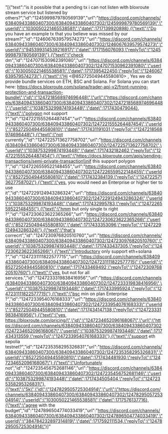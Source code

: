 "[{\"text\":\"is it possible that a pending tx i can not listen with bloxroute stream service but listened by others?\",\"id\":\"1245999879780569139\",\"url\":\"https://discord.com/channels/638409433860407300/638409433860407302/1245999879780569139\",\"userId\":\"1030050221465538581\",\"date\":1717139920898},{\"text\":\"Do you have an example tx that you believe was missed by our stream?\",\"id\":\"1246067639579574273\",\"url\":\"https://discord.com/channels/638409433860407300/638409433860407302/1246067639579574273\",\"userId\":\"945399314539216917\",\"date\":1717156076093,\"replyTo\":\"1245999879780569139\"},{\"text\":\"check dm\",\"id\":\"1247071530962391080\",\"url\":\"https://discord.com/channels/638409433860407300/638409433860407302/1247071530962391080\",\"userId\":\"1030050221465538581\",\"date\":1717395422450,\"replyTo\":\"1246067639579574273\"},{\"text\":\"Hi <@852725049445580810> , Yes we do provide bundle services on ETH, BSC and Solana. For Solana you can start here: https://docs.bloxroute.com/solana/trader-api-v2/front-running-protection-and-transaction-bundle\",\"id\":\"1247218568974696448\",\"url\":\"https://discord.com/channels/638409433860407300/638409433860407302/1247218568974696448\",\"userId\":\"1038753299874193448\",\"date\":1717430479044},{\"text\":\"polygon not support ?\",\"id\":\"1247221555264487454\",\"url\":\"https://discord.com/channels/638409433860407300/638409433860407302/1247221555264487454\",\"userId\":\"852725049445580810\",\"date\":1717431191031,\"replyTo\":\"1247218568974696448\"},{\"text\":\"not currently\",\"id\":\"1247225713627758702\",\"url\":\"https://discord.com/channels/638409433860407300/638409433860407302/1247225713627758702\",\"userId\":\"1038753299874193448\",\"date\":1717432182462,\"replyTo\":\"1247221555264487454\"},{\"text\":\"https://docs.bloxroute.com/apis/sending-transactions/semi-private-transaction\\nif this support polygon ?\",\"id\":\"1247226559522148455\",\"url\":\"https://discord.com/channels/638409433860407300/638409433860407302/1247226559522148455\",\"userId\":\"852725049445580810\",\"date\":1717432384139,\"replyTo\":\"1247225713627758702\"},{\"text\":\"yes, you would need an Enterprise or higher tier to use it\",\"id\":\"1247229124943286324\",\"url\":\"https://discord.com/channels/638409433860407300/638409433860407302/1247229124943286324\",\"userId\":\"1038753299874193448\",\"date\":1717432995783,\"replyTo\":\"1247226559522148455\"},{\"text\":\"hmm but only single tx right ?\",\"id\":\"1247230623622365266\",\"url\":\"https://discord.com/channels/638409433860407300/638409433860407302/1247230623622365266\",\"userId\":\"852725049445580810\",\"date\":1717433353096,\"replyTo\":\"1247229124943286324\"},{\"text\":\"that's correcrt\",\"id\":\"1247230976820510760\",\"url\":\"https://discord.com/channels/638409433860407300/638409433860407302/1247230976820510760\",\"userId\":\"1038753299874193448\",\"date\":1717433437305,\"replyTo\":\"1247230623622365266\"},{\"text\":\"Introductory only support eth+solana ?\",\"id\":\"1247231111822577715\",\"url\":\"https://discord.com/channels/638409433860407300/638409433860407302/1247231111822577715\",\"userId\":\"852725049445580810\",\"date\":1717433469492,\"replyTo\":\"1247230976820510760\"},{\"text\":\"yes, but not for all services.\",\"id\":\"1247233319838416956\",\"url\":\"https://discord.com/channels/638409433860407300/638409433860407302/1247233319838416956\",\"userId\":\"1038753299874193448\",\"date\":1717433995924,\"replyTo\":\"1247231111822577715\"},{\"text\":\"bsc min on plan Enterprise ?\",\"id\":\"1247233954076168333\",\"url\":\"https://discord.com/channels/638409433860407300/638409433860407302/1247233954076168333\",\"userId\":\"852725049445580810\",\"date\":1717434147138,\"replyTo\":\"1247233319838416956\"},{\"text\":\"yes, https://bloxroute.com/pricing/\",\"id\":\"1247234652096168067\",\"url\":\"https://discord.com/channels/638409433860407300/638409433860407302/1247234652096168067\",\"userId\":\"1038753299874193448\",\"date\":1717434313559,\"replyTo\":\"1247233954076168333\"},{\"text\":\"support eth sepolia testnet?\",\"id\":\"1247235358295326831\",\"url\":\"https://discord.com/channels/638409433860407300/638409433860407302/1247235358295326831\",\"userId\":\"852725049445580810\",\"date\":1717434481930,\"replyTo\":\"1247234652096168067\"},{\"text\":\"Unfortunately not\",\"id\":\"1247235456752681146\",\"url\":\"https://discord.com/channels/638409433860407300/638409433860407302/1247235456752681146\",\"userId\":\"1038753299874193448\",\"date\":1717434505404,\"replyTo\":\"1247235358295326831\"},{\"text\":\"5k\",\"id\":\"1247829505725304914\",\"url\":\"https://discord.com/channels/638409433860407300/638409433860407302/1247829505725304914\",\"userId\":\"1030050221465538581\",\"date\":1717576137716},{\"text\":\"agree with the budget\",\"id\":\"1247896504774033419\",\"url\":\"https://discord.com/channels/638409433860407300/638409433860407302/1247896504774033419\",\"userId\":\"384784232897314819\",\"date\":1717592111534,\"replyTo\":\"1247829505725304914\"}]"